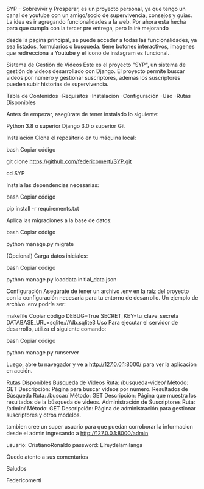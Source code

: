 SYP - Sobrevivir y Prosperar, es un proyecto personal, ya que tengo un canal de youtube con un amigo/socio de supervivencia, consejos y guias. La idea es ir agregando funcionalidades a la web. 
Por ahora esta hecha para que cumpla con la tercer pre entrega, pero la iré mejorando

desde la pagina principal, se puede acceder a todas las funcionalidades, ya sea listados, formularios o busqueda. tiene botones interactivos, imagenes que redirecciona a Youtube y el icono de instagram es funcional.

Sistema de Gestión de Videos
Este es el proyecto "SYP", un sistema de gestión de videos desarrollado con Django. El proyecto permite buscar videos por número y gestionar suscriptores, ademas los suscriptores pueden subir historias de supervivencia.

Tabla de Contenidos
-Requisitos
-Instalación
-Configuración
-Uso
-Rutas Disponibles

Antes de empezar, asegúrate de tener instalado lo siguiente:

Python 3.8 o superior
Django 3.0 o superior
Git

Instalación
Clona el repositorio en tu máquina local:

bash
Copiar código

git clone https://github.com/federicomertl/SYP.git

cd SYP

Instala las dependencias necesarias:

bash
Copiar código

pip install -r requirements.txt

Aplica las migraciones a la base de datos:

bash
Copiar código

python manage.py migrate

(Opcional) Carga datos iniciales:

bash
Copiar código

python manage.py loaddata initial_data.json

Configuración
Asegúrate de tener un archivo .env en la raíz del proyecto con la configuración necesaria para tu entorno de desarrollo. Un ejemplo de archivo .env podría ser:

makefile
Copiar código
DEBUG=True
SECRET_KEY=tu_clave_secreta
DATABASE_URL=sqlite:///db.sqlite3
Uso
Para ejecutar el servidor de desarrollo, utiliza el siguiente comando:

bash
Copiar código

python manage.py runserver

Luego, abre tu navegador y ve a http://127.0.0.1:8000/ para ver la aplicación en acción.

Rutas Disponibles
Búsqueda de Videos
Ruta: /busqueda-video/
Método: GET
Descripción: Página para buscar videos por número.
Resultados de Búsqueda
Ruta: /buscar/
Método: GET
Descripción: Página que muestra los resultados de la búsqueda de videos.
Administración de Suscriptores
Ruta: /admin/
Método: GET
Descripción: Página de administración para gestionar suscriptores y otros modelos.

tambien cree un super usuario para que puedan corroborar la informacion desde el admin ingresando a
http://127.0.0.1:8000/admin

usuario: CristianoRonaldo
password: Elreydelamilanga

Quedo atento a sus comentarios

Saludos

Federicomertl
